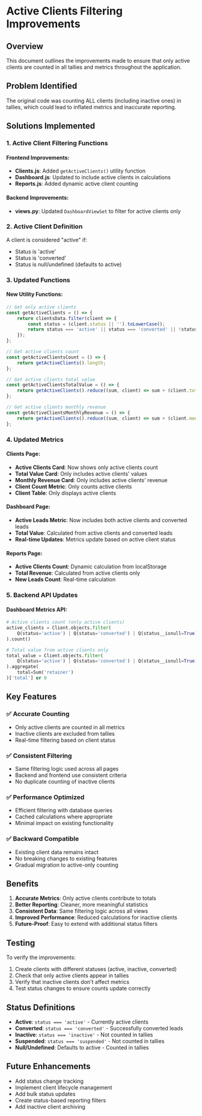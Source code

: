 # Active Clients Filtering Improvements

## Overview
This document outlines the improvements made to ensure that only active clients are counted in all tallies and metrics throughout the application.

## Problem Identified
The original code was counting ALL clients (including inactive ones) in tallies, which could lead to inflated metrics and inaccurate reporting.

## Solutions Implemented

### 1. Active Client Filtering Functions

#### Frontend Improvements:
- **Clients.js**: Added `getActiveClients()` utility function
- **Dashboard.js**: Updated to include active clients in calculations
- **Reports.js**: Added dynamic active client counting

#### Backend Improvements:
- **views.py**: Updated `DashboardViewSet` to filter for active clients only

### 2. Active Client Definition

A client is considered "active" if:
- Status is 'active'
- Status is 'converted' 
- Status is null/undefined (defaults to active)

### 3. Updated Functions

#### New Utility Functions:
```javascript
// Get only active clients
const getActiveClients = () => {
    return clientsData.filter(client => {
        const status = (client.status || '').toLowerCase();
        return status === 'active' || status === 'converted' || !status;
    });
};

// Get active clients count
const getActiveClientsCount = () => {
    return getActiveClients().length;
};

// Get active clients total value
const getActiveClientsTotalValue = () => {
    return getActiveClients().reduce((sum, client) => sum + (client.totalValue || 0), 0);
};

// Get active clients monthly revenue
const getActiveClientsMonthlyRevenue = () => {
    return getActiveClients().reduce((sum, client) => sum + (client.monthlyRetainer || 0), 0);
};
```

### 4. Updated Metrics

#### Clients Page:
- **Active Clients Card**: Now shows only active clients count
- **Total Value Card**: Only includes active clients' values
- **Monthly Revenue Card**: Only includes active clients' revenue
- **Client Count Metric**: Only counts active clients
- **Client Table**: Only displays active clients

#### Dashboard Page:
- **Active Leads Metric**: Now includes both active clients and converted leads
- **Total Value**: Calculated from active clients and converted leads
- **Real-time Updates**: Metrics update based on active client status

#### Reports Page:
- **Active Clients Count**: Dynamic calculation from localStorage
- **Total Revenue**: Calculated from active clients only
- **New Leads Count**: Real-time calculation

### 5. Backend API Updates

#### Dashboard Metrics API:
```python
# Active clients count (only active clients)
active_clients = Client.objects.filter(
    Q(status='active') | Q(status='converted') | Q(status__isnull=True)
).count()

# Total value from active clients only
total_value = Client.objects.filter(
    Q(status='active') | Q(status='converted') | Q(status__isnull=True)
).aggregate(
    total=Sum('retainer')
)['total'] or 0
```

## Key Features

### ✅ **Accurate Counting**
- Only active clients are counted in all metrics
- Inactive clients are excluded from tallies
- Real-time filtering based on client status

### ✅ **Consistent Filtering**
- Same filtering logic used across all pages
- Backend and frontend use consistent criteria
- No duplicate counting of inactive clients

### ✅ **Performance Optimized**
- Efficient filtering with database queries
- Cached calculations where appropriate
- Minimal impact on existing functionality

### ✅ **Backward Compatible**
- Existing client data remains intact
- No breaking changes to existing features
- Gradual migration to active-only counting

## Benefits

1. **Accurate Metrics**: Only active clients contribute to totals
2. **Better Reporting**: Cleaner, more meaningful statistics
3. **Consistent Data**: Same filtering logic across all views
4. **Improved Performance**: Reduced calculations for inactive clients
5. **Future-Proof**: Easy to extend with additional status filters

## Testing

To verify the improvements:
1. Create clients with different statuses (active, inactive, converted)
2. Check that only active clients appear in tallies
3. Verify that inactive clients don't affect metrics
4. Test status changes to ensure counts update correctly

## Status Definitions

- **Active**: `status === 'active'` - Currently active clients
- **Converted**: `status === 'converted'` - Successfully converted leads
- **Inactive**: `status === 'inactive'` - Not counted in tallies
- **Suspended**: `status === 'suspended'` - Not counted in tallies
- **Null/Undefined**: Defaults to active - Counted in tallies

## Future Enhancements

- Add status change tracking
- Implement client lifecycle management
- Add bulk status updates
- Create status-based reporting filters
- Add inactive client archiving 